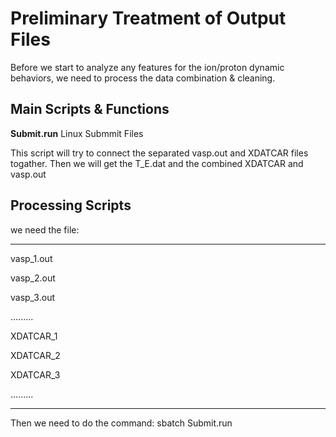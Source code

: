 # Preliminary Treatment of Output Files

Before we start to analyze any features for the ion/proton dynamic behaviors, we need to process the data combination & cleaning.

## Main Scripts & Functions

**Submit.run** Linux Submmit Files

This script will try to connect the separated vasp.out and XDATCAR files togather. Then we will get the T_E.dat and the combined XDATCAR and vasp.out

## Processing Scripts

we need the file:

****

vasp_1.out

vasp_2.out

vasp_3.out

.........

XDATCAR_1

XDATCAR_2

XDATCAR_3

.........

****

Then we need to do the command: sbatch Submit.run
